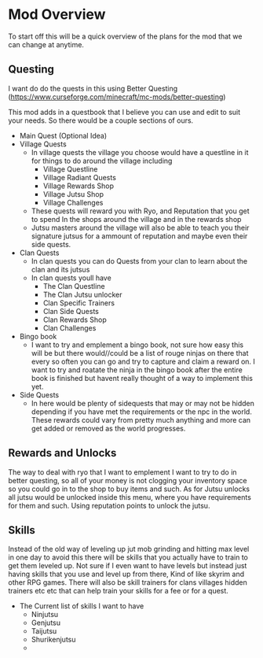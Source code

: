 # Mod Overview
To start off this will be a quick overview of the plans for the mod that we can change at anytime. 
## Questing
I want do do the quests in this using Better Questing (https://www.curseforge.com/minecraft/mc-mods/better-questing)


This mod adds in a questbook that I believe you can use and edit to suit your needs. So there would be a couple sections of ours. 
* Main Quest (Optional Idea)
* Village Quests
  * In village quests the village you choose would have a questline in it for things to do around the village including
    * Village Questline
    * Village Radiant Quests
    * Village Rewards Shop
    * Village Jutsu Shop
    * Village Challenges
  * These quests will reward you with Ryo, and Reputation that you get to spend In the shops around the village and in the rewards shop
  * Jutsu masters around the village will also be able to teach you their signature jutsus for a ammount of reputation and maybe even their side quests. 
* Clan Quests
  * In clan quests you can do Quests from your clan to learn about the clan and its jutsus
  * In clan quests youll have
    * The Clan Questline
    * The Clan Jutsu unlocker
    * Clan Specific Trainers
    * Clan Side Quests
    * Clan Rewards Shop
    * Clan Challenges
* Bingo book
  * I want to try and emplement a bingo book, not sure how easy this will be but there would//could be a list of rouge ninjas on there that every so often you can go and try to capture and claim a reward on.  I want to try and roatate the ninja in the bingo book after the entire book is finished but havent really thought of a way to implement this yet.  
* Side Quests
  * In here would be plenty of sidequests that may or may not be hidden depending if you have met the requirements  or the npc in the world. These rewards could vary from pretty much anything and more can get added or removed as the world progresses. 

## Rewards and Unlocks
The way to deal with ryo that I want to emplement I want to try to do in better questing, so all of your money is not clogging your inventory space so you could go in to the shop to buy items and such.  As for Jutsu unlocks all jutsu would be unlocked inside this menu, where you have requirements for them and such.  Using reputation points to unlock the jutsu. 

## Skills
Instead of the old way of leveling up jut mob grinding and hitting max level in one day to avoid this there will be skills that you actually have to train to get them leveled up. Not sure if I even want to have levels but instead just having skills that you use and level up from there, Kind of like skyrim and other RPG games.  There will also be skill trainers for clans villages hidden trainers etc etc that can help train your skills for a fee or for a quest.  
* The Current list of skills I want to have
  * Ninjutsu
  * Genjutsu
  * Taijutsu
  * Shurikenjutsu
  * 
